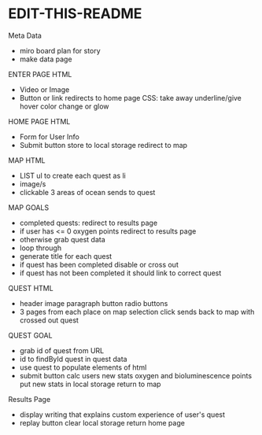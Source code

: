 # EDIT-THIS-README
Meta Data
- miro board plan for story
- make data page

ENTER PAGE HTML
- Video or Image
- Button or link
    redirects to home page
    CSS: take away underline/give hover color change or glow


HOME PAGE HTML
- Form for User Info
- Submit button
    store to local storage
    redirect to map

MAP HTML
- LIST ul to create each quest as li
- image/s
- clickable 3 areas of ocean
    sends to quest

MAP GOALS
- completed quests: redirect to results page
- if user has <= 0 oxygen points redirect to results page
- otherwise grab quest data
- loop through
- generate title for each quest
- if quest has been completed disable or cross out
- if quest has not been completed it should link to correct quest

QUEST HTML
- header image paragraph button radio buttons
- 3 pages from each place on map
    selection click sends back to map with crossed out quest

QUEST GOAL
- grab id of quest from URL
- id to findById quest in quest data
- use quest to populate elements of html
- submit button
    calc users new stats oxygen and bioluminescence points
    put new stats in local storage
    return to map

Results Page
- display writing that explains custom experience of user's quest
- replay button 
    clear local storage
    return home page